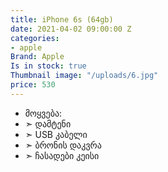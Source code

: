 ```yaml
---
title: iPhone 6s (64gb)
date: 2021-04-02 09:00:00 Z
categories:
- apple
Brand: Apple
Is in stock: true
Thumbnail image: "/uploads/6.jpg"
price: 530
---
```


* მოყვება: 
* ➣ დამტენი
* ➣ USB კაბელი
* ➣ ბრონის დაკვრა
* ➣ ჩასადები კეისი